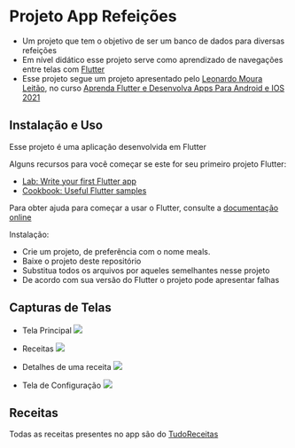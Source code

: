 # Projeto App Refeições

* Um projeto que tem o objetivo de ser um banco de dados para diversas refeições
* Em nível didático esse projeto serve como aprendizado de navegações entre telas com [Flutter](https://flutter.dev/)
* Esse projeto segue um projeto apresentado pelo [Leonardo Moura Leitão](https://www.udemy.com/user/leonardomouraleitao/), no curso [Aprenda Flutter e Desenvolva Apps Para Android e IOS 2021](https://www.udemy.com/course/curso-flutter/)

## Instalação e Uso

Esse projeto é uma aplicação desenvolvida em Flutter

Alguns recursos para você começar se este for seu primeiro projeto Flutter:

* [Lab: Write your first Flutter app](https://flutter.dev/docs/get-started/codelab)
* [Cookbook: Useful Flutter samples](https://flutter.dev/docs/cookbook)

Para obter ajuda para começar a usar o Flutter, consulte a [documentação online](https://flutter.dev/docs)

Instalação:

* Crie um projeto, de preferência com o nome meals.
* Baixe o projeto deste repositório
* Substitua todos os arquivos por aqueles semelhantes nesse projeto
* De acordo com sua versão do Flutter o projeto pode apresentar falhas

## Capturas de Telas

* Tela Principal
![](/screenshots/1.png)

* Receitas
![](/screenshots/2.png)

* Detalhes de uma receita
![](/screenshots/3.png)

* Tela de Configuração
![](/screenshots/4.png)

## Receitas
Todas as receitas presentes no app são do [TudoReceitas](https://www.tudoreceitas.com/)